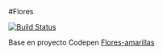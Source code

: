 #Flores

[![Build Status](https://travis-ci.org/joemccann/dillinger.svg?branch=master)](https://cartolin.github.io/flores/)

Base en proyecto Codepen [Flores-amarillas](https://codepen.io/jadf9758/pen/vYPvawQ)
